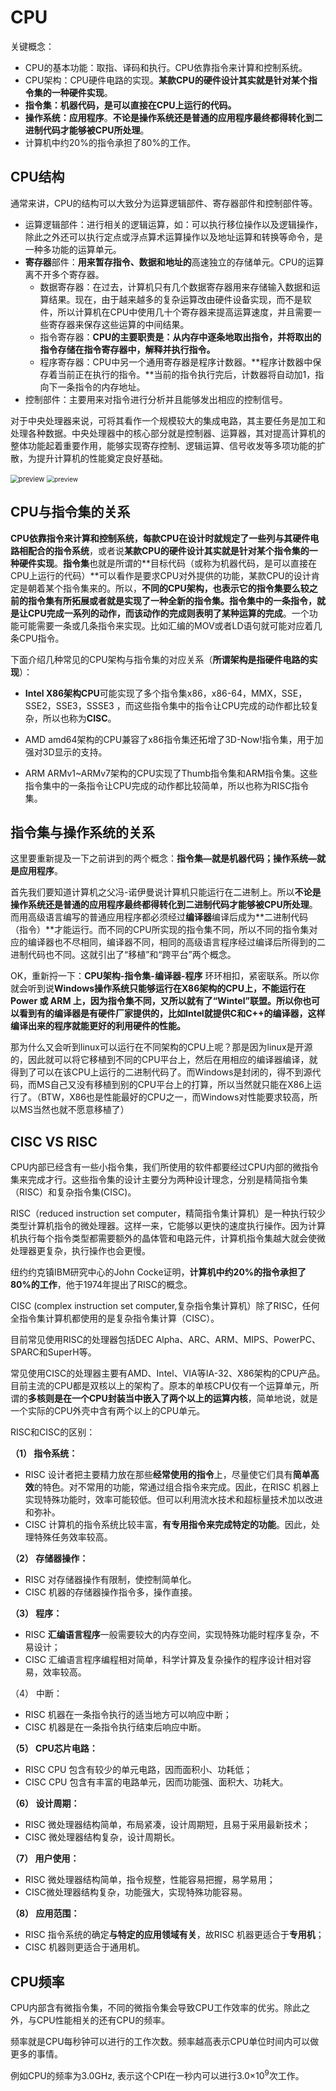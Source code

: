 # CPU

关键概念：

- CPU的基本功能：取指、译码和执行。CPU依靠指令来计算和控制系统。
- CPU架构：CPU硬件电路的实现。**某款CPU的硬件设计其实就是针对某个指令集的一种硬件实现**。
- **指令集：机器代码，是可以直接在CPU上运行的代码。**
- **操作系统：应用程序**。**不论是操作系统还是普通的应用程序最终都得转化到二进制代码才能够被CPU所处理**。
- 计算机中约20%的指令承担了80%的工作。

## CPU结构

通常来讲，CPU的结构可以大致分为运算逻辑部件、寄存器部件和控制部件等。

- 运算逻辑部件：进行相关的逻辑运算，如：可以执行移位操作以及逻辑操作，除此之外还可以执行定点或浮点算术运算操作以及地址运算和转换等命令，是一种多功能的运算单元。
- **寄存器**部件：**用来暂存指令、数据和地址的**高速独立的存储单元。CPU的运算离不开多个寄存器。
  - 数据寄存器：在过去，计算机只有几个数据寄存器用来存储输入数据和运算结果。现在，由于越来越多的复杂运算改由硬件设备实现，而不是软件，所以计算机在CPU中使用几十个寄存器来提高运算速度，并且需要一些寄存器来保存这些运算的中间结果。
  - 指令寄存器：**CPU的主要职责是：从内存中逐条地取出指令，并将取出的指令存储在指令寄存器中，解释并执行指令。**
  - 程序寄存器：CPU中另一个通用寄存器是程序计数器。**程序计数器中保存着当前正在执行的指令。**当前的指令执行完后，计数器将自动加1，指向下一条指令的内存地址。
- 控制部件：主要用来对指令进行分析并且能够发出相应的控制信号。

对于中央处理器来说，可将其看作一个规模较大的集成电路，其主要任务是加工和处理各种数据。中央处理器中的核心部分就是控制器、运算器，其对提高计算机的整体功能起着重要作用，能够实现寄存控制、逻辑运算、信号收发等多项功能的扩散，为提升计算机的性能奠定良好基础。 

<img src="https://pic2.zhimg.com/v2-d65f155a80f7a1d6e6227d01c7f414a1_r.jpg" alt="preview" style="zoom:80%;" />

<img src="https://i.loli.net/2021/08/25/MiC7gJOvsKFRN49.jpg" alt="preview" style="zoom:73%;" />

## CPU与指令集的关系

**CPU依靠指令来计算和控制系统，**每款CPU在设计时就规定了一些列**与其硬件电路相配合的指令系统**，或者说**某款CPU的硬件设计其实就是针对某个指令集的一种硬件实现**。**指令集**也就是所谓的**目标代码（或称为机器代码，是可以直接在CPU上运行的代码）**可以看作是要求CPU对外提供的功能，某款CPU的设计肯定是朝着某个指令集来的。所以，**不同的CPU架构，也表示它的指令集要么较之前的指令集有所拓展或者就是实现了一种全新的指令集。指令集中的一条指令，就是让CPU完成一系列的动作，而该动作的完成则表明了某种运算的完成**。一个功能可能需要一条或几条指令来实现。比如汇编的MOV或者LD语句就可能对应着几条CPU指令。

下面介绍几种常见的CPU架构与指令集的对应关系（**所谓架构是指硬件电路的实现**）：

- **Intel X86架构CPU**可能实现了多个指令集x86，x86-64，MMX，SSE，SSE2，SSE3，SSSE3 ，而这些指令集中的指令让CPU完成的动作都比较复杂，所以也称为**CISC**。
- AMD amd64架构的CPU兼容了x86指令集还拓增了3D-Now!指令集，用于加强对3D显示的支持。

- ARM ARMv1~ARMv7架构的CPU实现了Thumb指令集和ARM指令集。这些指令集中的一条指令让CPU完成的动作都比较简单，所以也称为RISC指令集。


## 指令集与操作系统的关系

这里要重新提及一下之前讲到的两个概念：**指令集—就是机器代码；操作系统—就是应用程序**。

首先我们要知道计算机之父冯-诺伊曼说计算机只能运行在二进制上。所以**不论是操作系统还是普通的应用程序最终都得转化到二进制代码才能够被CPU所处理**。而用高级语言编写的普通应用程序都必须经过**编译器**编译后成为**二进制代码（指令）**才能运行。而不同的CPU所实现的指令集不同，所以不同的指令集对应的编译器也不尽相同，编译器不同，相同的高级语言程序经过编译后所得到的二进制代码也不同。这就引出了“移植”和“跨平台”两个概念。

OK，重新捋一下：**CPU架构-指令集-编译器-程序** 环环相扣，紧密联系。所以你就会听到说**Windows操作系统只能够运行在X86架构的CPU上，**不能运行在Power 或 ARM 上，因为指令集不同，又所以就有了“Wintel”联盟。所以你也可以看到**有的编译器是有硬件厂家提供的，比如Intel就提供C和C++的编译器，这样编译出来的程序就能更好的利用硬件的性能。**

那为什么又会听到linux可以运行在不同架构的CPU上呢？那是因为linux是开源的，因此就可以将它移植到不同的CPU平台上，然后在用相应的编译器编译，就得到了可以在该CPU上运行的二进制代码了。而Windows是封闭的，得不到源代码，而MS自己又没有移植到别的CPU平台上的打算，所以当然就只能在X86上运行了。（BTW，X86也是性能最好的CPU之一，而Windows对性能要求较高，所以MS当然也就不愿意移植了）

## CISC VS RISC

CPU内部已经含有一些小指令集，我们所使用的软件都要经过CPU内部的微指令集来完成才行。这些指令集的设计主要分为两种设计理念，分别是精简指令集（RISC）和复杂指令集(CISC)。

RISC（reduced instruction set computer，精简指令集计算机）是一种执行较少类型计算机指令的微处理器。这样一来，它能够以更快的速度执行操作。因为计算机执行每个指令类型都需要额外的晶体管和电路元件，计算机指令集越大就会使微处理器更复杂，执行操作也会更慢。

纽约约克镇IBM研究中心的John Cocke证明，**计算机中约20%的指令承担了80%的工作**，他于1974年提出了RISC的概念。

CISC (complex instruction set computer,复杂指令集计算机）除了RISC，任何全指令集计算机都使用的是复杂指令集计算（CISC）。

目前常见使用RISC的处理器包括DEC Alpha、ARC、ARM、MIPS、PowerPC、SPARC和SuperH等。

常见使用CISC的处理器主要有AMD、Intel、VIA等IA-32、X86架构的CPU产品。目前主流的CPU都是双核以上的架构了。原本的单核CPU仅有一个运算单元，所谓的**多核则是在一个CPU封装当中嵌入了两个以上的运算内核**，简单地说，就是一个实际的CPU外壳中含有两个以上的CPU单元。

RISC和CISC的区别：

**（1） 指令系统：**

- RISC 设计者把主要精力放在那些**经常使用的指令**上，尽量使它们具有**简单高效**的特色。对不常用的功能，常通过组合指令来完成。因此，在RISC 机器上实现特殊功能时，效率可能较低。但可以利用流水技术和超标量技术加以改进和弥补。
- CISC 计算机的指令系统比较丰富，**有专用指令来完成特定的功能**。因此，处理特殊任务效率较高。　　

**（2） 存储器操作：**

- RISC 对存储器操作有限制，使控制简单化。
- CISC 机器的存储器操作指令多，操作直接。　　

**（3） 程序：**

- RISC **汇编语言程序**一般需要较大的内存空间，实现特殊功能时程序复杂，不易设计；
- CISC 汇编语言程序编程相对简单，科学计算及复杂操作的程序设计相对容易，效率较高。　 

（4） 中断：

- RISC 机器在一条指令执行的适当地方可以响应中断；
- CISC 机器是在一条指令执行结束后响应中断。　　

**（5） CPU芯片电路：**

- RISC CPU 包含有较少的单元电路，因而面积小、功耗低；
- CISC CPU 包含有丰富的电路单元，因而功能强、面积大、功耗大。　　

**（6） 设计周期：**

- RISC 微处理器结构简单，布局紧凑，设计周期短，且易于采用最新技术；
- CISC 微处理器结构复杂，设计周期长。　　

**（7） 用户使用：**

- RISC 微处理器结构简单，指令规整，性能容易把握，易学易用；
- CISC微处理器结构复杂，功能强大，实现特殊功能容易。　　

**（8） 应用范围：**

- RISC 指令系统的确定**与特定的应用领域有关**，故RISC 机器更适合于**专用机**；
- CISC 机器则更适合于通用机。



## CPU频率

CPU内部含有微指令集，不同的微指令集会导致CPU工作效率的优劣。除此之外，与CPU性能相关的还有CPU的频率。

频率就是CPU每秒钟可以进行的工作次数。频率越高表示CPU单位时间内可以做更多的事情。

例如CPU的频率为3.0GHz, 表示这个CPI在一秒内可以进行3.0×10<sup>9</sup>次工作。


